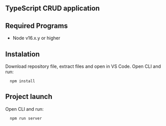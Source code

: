 ## TypeScript CRUD application

## Required Programs
  * Node v16.x.y or higher

## Instalation
Download repository file, extract files and open in VS Code.
Open CLI and run:
```
  npm install
```

## Project launch
Open CLI and run:
```
  npm run server
```